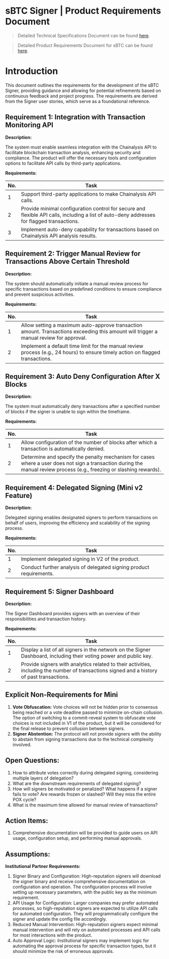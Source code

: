 # sBTC Signer | Product Requirements Document

>Detailed Technical Specifications Document can be found [here](UPDATE).

>Detailed Product Requirements Document for sBTC can be found [here](UPDATE).

# Introduction

This document outlines the requirements for the development of the sBTC Signer, providing guidance and allowing for potential refinements based on continuous feedback and project progress. The requirements are derived from the Signer user stories, which serve as a foundational reference.

## Requirement 1: Integration with Transaction Monitoring API

**Description:**

The system must enable seamless integration with the Chainalysis API to facilitate blockchain transaction analysis, enhancing security and compliance. The product will offer the necessary tools and configuration options to facilitate API calls by third-party applications.

**Requirements:**

| No. | Task |
| --- | --- |
| 1 | Support third-party applications to make Chainalysis API calls. |
| 2 | Provide minimal configuration control for secure and flexible API calls, including a list of auto-deny addresses for flagged transactions. |
| 3 | Implement auto-deny capability for transactions based on Chainalysis API analysis results. |

## Requirement 2: Trigger Manual Review for Transactions Above Certain Threshold

**Description:**

The system should automatically initiate a manual review process for specific transactions based on predefined conditions to ensure compliance and prevent suspicious activities.

**Requirements:**

| No. | Task |
| --- | --- |
| 1 | Allow setting a maximum auto-approve transaction amount. Transactions exceeding this amount will trigger a manual review for approval. |
| 2 | Implement a default time limit for the manual review process (e.g., 24 hours) to ensure timely action on flagged transactions. |

## Requirement 3: Auto Deny Configuration After X Blocks

**Description:**

The system must automatically deny transactions after a specified number of blocks if the signer is unable to sign within the timeframe.

**Requirements:**

| No. | Task |
| --- | --- |
| 1 | Allow configuration of the number of blocks after which a transaction is automatically denied. |
| 2 | Determine and specify the penalty mechanism for cases where a user does not sign a transaction during the manual review process (e.g., freezing or slashing rewards). |

## Requirement 4: Delegated Signing (Mini v2 Feature)

**Description:**

Delegated signing enables designated signers to perform transactions on behalf of users, improving the efficiency and scalability of the signing process.

**Requirements:**

| No. | Task |
| --- | --- |
| 1 | Implement delegated signing in V2 of the product. |
| 2 | Conduct further analysis of delegated signing product requirements. |

## Requirement 5: Signer Dashboard

**Description:**

The Signer Dashboard provides signers with an overview of their responsibilities and transaction history.

**Requirements:**

| No. | Task |
| --- | --- |
| 1 | Display a list of all signers in the network on the Signer Dashboard, including their voting power and public key. |
| 2 | Provide signers with analytics related to their activities, including the number of transactions signed and a history of past transactions. |

## Explicit Non-Requirements for Mini

1. **Vote Obfuscation:** Vote choices will not be hidden prior to consensus being reached or a vote deadline passed to minimize on-chain collusion. The option of switching to a commit-reveal system to obfuscate vote choices is not included in V1 of the product, but it will be considered for the final release to prevent collusion between signers.
2. **Signer Abstention:** The protocol will not provide signers with the ability to abstain from signing transactions due to the technical complexity involved.

## Open Questions:

1. How to attribute votes correctly during delegated signing, considering multiple layers of delegation?
2. What are the downstream requirements of delegated signing?
3. How will signers be motivated or penalized? What happens if a signer fails to vote? Are rewards frozen or slashed? Will they miss the entire POX cycle?
4. What is the maximum time allowed for manual review of transactions?

## Action Items:

1. Comprehensive documentation will be provided to guide users on API usage, configuration setup, and performing manual approvals.

## Assumptions:

**Institutional Partner Requirements:**

1. Signer Binary and Configuration: High-reputation signers will download the signer binary and receive comprehensive documentation on configuration and operation. The configuration process will involve setting up necessary parameters, with the public key as the minimum requirement.
2. API Usage for Configuration: Larger companies may prefer automated processes, so high-reputation signers are expected to utilize API calls for automated configuration. They will programmatically configure the signer and update the config file accordingly.
3. Reduced Manual Intervention: High-reputation signers expect minimal manual intervention and will rely on automated processes and API calls for most interactions with the product.
4. Auto Approval Logic: Institutional signers may implement logic for automating the approval process for specific transaction types, but it should minimize the risk of erroneous approvals.